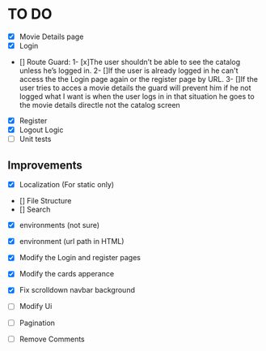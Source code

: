 # TO DO

- [x] Movie Details page
- [x] Login
- [] Route Guard: 
    1- [x]The user shouldn’t be able to see the catalog unless he’s logged in.
    2- []If the user is already logged in he can't access the the Login page again or the register page
          by URL.
    3- []If the user tries to acces a movie details the guard will prevent him if he not logged 
         what I want is when the user logs in in that situation he goes to the movie details directle not the catalog screen 
    
- [x] Register
- [x] Logout Logic
- [ ] Unit tests

## Improvements

- [x] Localization (For static only)
- [] File Structure
- [] Search
- [x] environments (not sure)
- [x] environment (url path in HTML)
- [x] Modify the Login and register pages
- [x] Modify the cards apperance
- [x] Fix scrolldown navbar background
- [ ] Modify Ui
- [ ] Pagination
- [ ] Remove Comments



